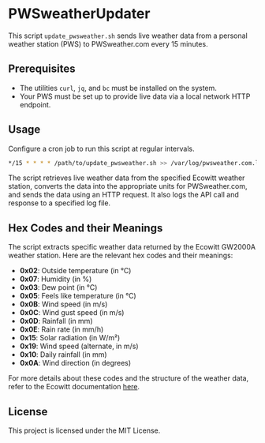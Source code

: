 # PWSweatherUpdater

This script `update_pwsweather.sh` sends live weather data from a personal weather station (PWS) to PWSweather.com every 15 minutes.

## Prerequisites

- The utilities `curl`, `jq`, and `bc` must be installed on the system.
- Your PWS must be set up to provide live data via a local network HTTP endpoint.

## Usage

Configure a cron job to run this script at regular intervals.

```bash
*/15 * * * * /path/to/update_pwsweather.sh >> /var/log/pwsweather.com.log 2>&1
```

The script retrieves live weather data from the specified Ecowitt weather station, converts the data into the appropriate units for PWSweather.com, and sends the data using an HTTP request. It also logs the API call and response to a specified log file.

## Hex Codes and their Meanings

The script extracts specific weather data returned by the Ecowitt GW2000A weather station. Here are the relevant hex codes and their meanings:

- **0x02**: Outside temperature (in °C)
- **0x07**: Humidity (in %)
- **0x03**: Dew point (in °C)
- **0x05**: Feels like temperature (in °C)
- **0x0B**: Wind speed (in m/s)
- **0x0C**: Wind gust speed (in m/s)
- **0x0D**: Rainfall (in mm)
- **0x0E**: Rain rate (in mm/h)
- **0x15**: Solar radiation (in W/m²)
- **0x19**: Wind speed (alternate, in m/s)
- **0x10**: Daily rainfall (in mm)
- **0x0A**: Wind direction (in degrees)

For more details about these codes and the structure of the weather data, refer to the Ecowitt documentation [here](https://www.ecowitt.com).

## License

This project is licensed under the MIT License.
